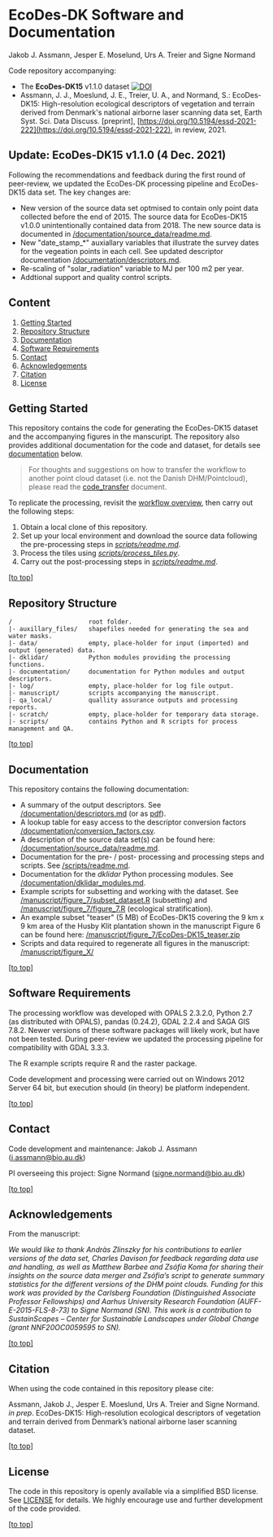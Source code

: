 # EcoDes-DK Software and Documentation
Jakob J. Assmann, Jesper E. Moselund, Urs A. Treier and Signe Normand

Code repository accompanying:

- The **EcoDes-DK15** v1.1.0 dataset [![DOI](https://zenodo.org/badge/DOI/10.5281/zenodo.4756556.svg)](https://doi.org/10.5281/zenodo.4756556)   
- Assmann, J. J., Moeslund, J. E., Treier, U. A., and Normand, S.: EcoDes-DK15: High-resolution ecological descriptors of vegetation and terrain derived from Denmark's national airborne laser scanning data set, Earth Syst. Sci. Data Discuss. [preprint], [https://doi.org/10.5194/essd-2021-222](https://doi.org/10.5194/essd-2021-222), in review, 2021. 

## Update: EcoDes-DK15 v1.1.0 (4 Dec. 2021)

Following the recommendations and feedback during the first round of peer-review, we updated the EcoDes-DK processing pipeline and EcoDes-DK15 data set. The key changes are:

- New version of the source data set optmised to contain only point data collected before the end of 2015. The source data for EcoDes-DK15 v1.0.0 unintentionally contained data from 2018. The new source data is documented in [/documentation/source_data/readme.md](/documentation/source_data/readme.md).
- New "date_stamp_*" auxiallary variables that illustrate the survey dates for the vegeation points in each cell. See updated descriptor documentation [/documentation/descriptors.md](/documentation/descriptors.md).
- Re-scaling of "solar_radiation" variable to MJ per 100 m2 per year. 
- Addtional support and quality control scripts. 

## Content

1. [Getting Started](#getting-started)
2. [Repository Structure](#repository-structure)
3. [Documentation](#documentation)
4. [Software Requirements](#software-requirements)
5. [Contact](#contact)
6. [Acknowledgements](#Acknowledgements)
7. [Citation](#citation)
8. [License](#license)

## Getting Started

This repository contains the code for generating the EcoDes-DK15 dataset and the accompanying figures in the manscuript. The repository also provides additional documentation for the code and dataset, for details see [documentation](#documentation) below. 

> For thoughts and suggestions on how to transfer the workflow to another point cloud dataset (i.e. not the Danish DHM/Pointcloud), please read the [code_transfer](documentation/code_transfer.md) document.

To replicate the processing, revisit the [workflow overview](/documentation/dk_lidar_processing_flow.pdf), then carry out the following steps:

1. Obtain a local clone of this repository. 
2. Set up your local environment and download the source data following the pre-processing steps in [*scripts/readme.md*](scripts/readme.md).
3. Process the tiles using [*scripts/process_tiles.py*](scripts/process_tiles.py).
4. Carry out the post-processing steps in [*scripts/readme.md*](scripts/readme.md).

[\[to top\]](#content)

## Repository Structure
```
/                     root folder.
|- auxillary_files/   shapefiles needed for generating the sea and water masks. 
|- data/              empty, place-holder for input (imported) and output (generated) data.
|- dklidar/           Python modules providing the processing functions.
|- documentation/     documentation for Python modules and output descriptors. 
|- log/               empty, place-holder for log file output.
|- manuscript/        scripts accompanying the manuscript.
|- qa_local/          quallity assurance outputs and processing reports.
|- scratch/           empty, place-holder for temporary data storage.
|- scripts/           contains Python and R scripts for process management and QA.
```
[\[to top\]](#content)

## Documentation

This repository contains the following documentation:

- A summary of the output descriptors. See [/documentation/descriptors.md](/documentation/descriptors.md) (or as [pdf](/documentation/descriptors.pdf)).
- A lookup table for easy access to the descriptor conversion factors [/documentation/conversion_factors.csv](/documentation/conversion_factors.csv).
- A description of the source data set(s) can be found here: [/documentation/source_data/readme.md](/documentation/source_data/readme.md).
- Documentation for the pre- / post- processing and processing steps and scripts. See [/scripts/readme.md](/scripts/readme.md).
- Documentation for the *dklidar* Python processing modules. See [/documentation/dklidar_modules.md](/documentation/dklidar_modules.md).
- Example scripts for subsetting and working with the dataset. See [/manuscript/figure_7/subset_dataset.R](/manuscript/figure_7/subset_dataset.R) (subsetting) and [/manuscript/figure_7/figure_7.R](/manuscript/figure_7/figure_7.R) (ecological stratification).
- An example subset "teaser" (5 MB) of EcoDes-DK15 covering the 9 km x 9 km area of the Husby Klit plantation shown in the manuscript Figure 6 can be found here: [/manuscript/figure_7/EcoDes-DK15_teaser.zip](/manuscript/figure_7/EcoDes-DK15_teaser.zip)
- Scripts and data required to regenerate all figures in the manuscript:  [/manuscript/figure_X/](/manuscript/) 

[\[to top\]](#content)

## Software Requirements

The processing workflow was developed with OPALS 2.3.2.0, Python 2.7 (as distributed with OPALS), pandas (0.24.2), GDAL 2.2.4 and SAGA GIS 7.8.2. Newer versions of these software packages will likely work, but have not been tested. During peer-review we updated the processing pipeline for compatibility with GDAL 3.3.3. 

The R example scripts require R and the raster package. 

Code development and processing were carried out on Windows 2012 Server 64 bit, but execution should (in theory) be platform independent. 

[\[to top\]](#content)

## Contact
Code development and maintenance: Jakob J. Assmann (j.assmann@bio.au.dk)

PI overseeing this project: Signe Normand (signe.normand@bio.au.dk)

[\[to top\]](#content)

## Acknowledgements

From the manuscript:

*We would like to thank Andràs Zlinszky for his contributions to earlier  versions of the data set, Charles Davison for feedback regarding data  use and handling, as well as Matthew Barbee and Zsófia Koma for sharing  their insights on the source data merger and Zsófia’s script to generate summary statistics for the different versions of the DHM point clouds.  Funding for this work was provided by the Carlsberg Foundation  (Distinguished Associate Professor Fellowships) and Aarhus University  Research Foundation (AUFF-E-2015-FLS-8-73) to Signe Normand (SN). This  work is a contribution to SustainScapes – Center for Sustainable  Landscapes under Global Change (grant NNF20OC0059595 to SN).*

[\[to top\]](#content)

## Citation

When using the code contained in this repository please cite:

Assmann, Jakob J., Jesper E. Moeslund, Urs A. Treier and Signe Normand. *in prep*. EcoDes-DK15: High-resolution ecological descriptors of vegetation and terrain derived from Denmark’s national airborne laser scanning dataset.

[\[to top\]](#content)

## License

The code in this repository is openly available via a simplified BSD license. See [LICENSE](/LICENSE.txt) for details. We highly encourage use and further development of the code provided.  

[\[to top\]](#content)

